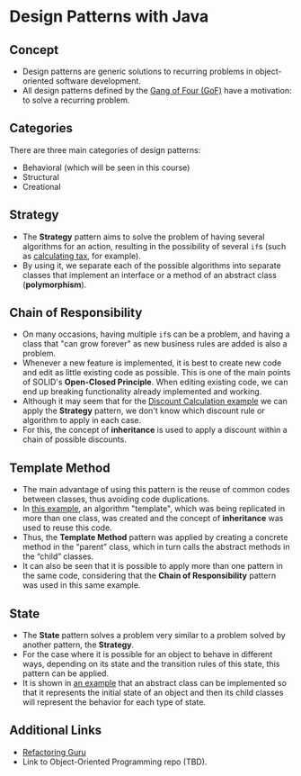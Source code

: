 # Design Patterns with Java

## Concept
* Design patterns are generic solutions to recurring problems in object-oriented software development.
* All design patterns defined by the [Gang of Four (GoF)](https://www.amazon.com.br/Design-Patterns-Elements-Reusable-Object-Oriented/dp/0201633612) have a motivation: to solve a recurring problem.

## Categories
There are three main categories of design patterns:
* Behavioral (which will be seen in this course)
* Structural
* Creational

## Strategy
* The **Strategy** pattern aims to solve the problem of having several algorithms for an action, resulting in the possibility of several `if`s (such as [calculating tax](./01-strategy/), for example).
* By using it, we separate each of the possible algorithms into separate classes that implement an interface or a method of an abstract class (**polymorphism**).

## Chain of Responsibility

* On many occasions, having multiple `if`s can be a problem, and having a class that "can grow forever" as new business rules are added is also a problem.
* Whenever a new feature is implemented, it is best to create new code and edit as little existing code as possible. This is one of the main points of SOLID's **Open-Closed Principle**. When editing existing code, we can end up breaking functionality already implemented and working.
* Although it may seem that for the [Discount Calculation example](./02-chain-of-responsibility/) we can apply the **Strategy** pattern, we don't know which discount rule or algorithm to apply in each case.
* For this, the concept of **inheritance** is used to apply a discount within a chain of possible discounts.

## Template Method

* The main advantage of using this pattern is the reuse of common codes between classes, thus avoiding code duplications.
* In [this example](./03-template-method/), an algorithm "template", which was being replicated in more than one class, was created and the concept of **inheritance** was used to reuse this code.
* Thus, the **Template Method** pattern was applied by creating a concrete method in the “parent” class, which in turn calls the abstract methods in the “child” classes.
* It can also be seen that it is possible to apply more than one pattern in the same code, considering that the **Chain of Responsibility** pattern was used in this same example.

## State
* The **State** pattern solves a problem very similar to a problem solved by another pattern, the **Strategy**.
* For the case where it is possible for an object to behave in different ways, depending on its state and the transition rules of this state, this pattern can be applied.
* It is shown in [an example](./04-state/) that an abstract class can be implemented so that it represents the initial state of an object and then its child classes will represent the behavior for each type of state.

## Additional Links
* [Refactoring Guru](https://refactoring.guru/pt-br/design-patterns/java)
* Link to Object-Oriented Programming repo (TBD).